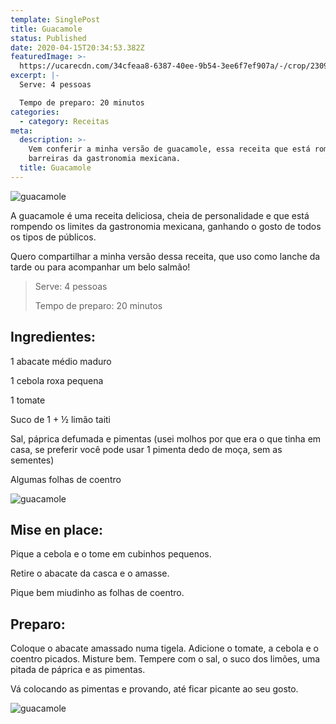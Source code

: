```yaml
---
template: SinglePost
title: Guacamole
status: Published
date: 2020-04-15T20:34:53.382Z
featuredImage: >-
  https://ucarecdn.com/34cfeaa8-6387-40ee-9b54-3ee6f7ef907a/-/crop/2309x1524/0,0/-/preview/
excerpt: |-
  Serve: 4 pessoas 

  Tempo de preparo: 20 minutos 
categories:
  - category: Receitas
meta:
  description: >-
    Vem conferir a minha versão de guacamole, essa receita que está rompendo as
    barreiras da gastronomia mexicana.
  title: Guacamole
---
```

![guacamole](https://ucarecdn.com/72e7e85a-1e1d-4ebc-b1ec-3f0eeb4be5b9/-/crop/2301x1442/0,0/-/preview/)

A guacamole é uma receita deliciosa, cheia de personalidade e que está rompendo os limites da gastronomia mexicana, ganhando o gosto de todos os tipos de públicos. 



Quero compartilhar a minha versão dessa receita, que uso como lanche da tarde ou para acompanhar um belo salmão! 



 



> Serve: 4 pessoas 
>
> 
>
> Tempo de preparo: 20 minutos 



 



## Ingredientes: 



1 abacate médio maduro 



1 cebola roxa pequena 



1 tomate 



Suco de 1 + ½ limão taiti 



Sal, páprica defumada e pimentas (usei molhos por que era o que tinha em casa, se preferir você pode usar 1 pimenta dedo de moça, sem as sementes) 



Algumas folhas de coentro 



![guacamole](https://ucarecdn.com/0aadfa1f-807e-4aa6-836f-ee0195bc9f4e/)

 



## Mise en place: 



Pique a cebola e o tome em cubinhos pequenos. 



Retire o abacate da casca e o amasse. 



Pique bem miudinho as folhas de coentro. 



 



## Preparo: 



Coloque o abacate amassado numa tigela. Adicione o tomate, a cebola e o coentro picados. Misture bem. Tempere com o sal, o suco dos limões, uma pitada de páprica e as pimentas. 



Vá colocando as pimentas e provando, até ficar picante ao seu gosto. 

![guacamole](https://ucarecdn.com/4b8d8f6e-6761-4cb5-8dab-8210ae22cd1a/-/crop/2309x1498/0,0/-/preview/)
